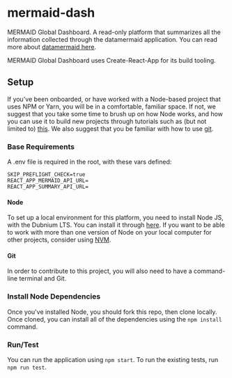 # mermaid-dash

MERMAID Global Dashboard. A read-only platform that summarizes all the information collected through the datamermaid application. You can read more about [datamermaid here](https://datamermaid.org/).

MERMAID Global Dashboard uses Create-React-App for its build tooling.

## Setup

If you've been onboarded, or have worked with a Node-based project that uses NPM or Yarn, you will be in a comfortable, familiar space. If not, we suggest that you take some time to brush up on how Node works, and how you can use it to build new projects through tutorials such as (but not limited to) [this](https://www.tutorialspoint.com/nodejs/nodejs_npm.htm). We also suggest that you be familiar with how to use [git](https://try.github.io/).

### Base Requirements
A .env file is required in the root, with these vars defined:

```
SKIP_PREFLIGHT_CHECK=true
REACT_APP_MERMAID_API_URL=
REACT_APP_SUMMARY_API_URL=
```

#### Node

To set up a local environment for this platform, you need to install Node JS, with the Dubnium LTS. You can install it through [here](https://nodejs.org/en/download/). If you want to be able to work with more than one version of Node on your local computer for other projects, consider using [NVM](https://github.com/nvm-sh/nvm).

#### Git

In order to contribute to this project, you will also need to have a command-line terminal and Git.

### Install Node Dependencies

Once you've installed Node, you should fork this repo, then clone locally. Once cloned, you can install all of the dependencies using the `npm install` command.

### Run/Test

You can run the application using `npm start`. To run the existing tests, run `npm run test`.

